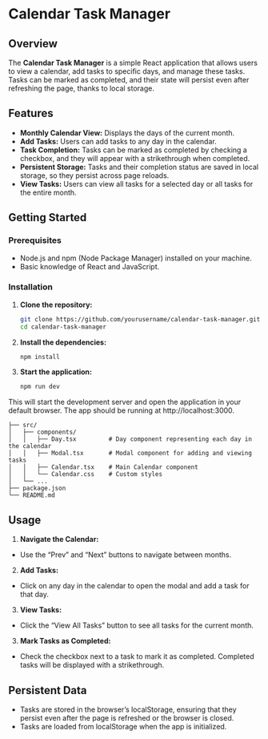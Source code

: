 # Calendar Task Manager

## Overview

The **Calendar Task Manager** is a simple React application that allows users to view a calendar, add tasks to specific days, and manage these tasks. Tasks can be marked as completed, and their state will persist even after refreshing the page, thanks to local storage.

## Features

- **Monthly Calendar View:** Displays the days of the current month.
- **Add Tasks:** Users can add tasks to any day in the calendar.
- **Task Completion:** Tasks can be marked as completed by checking a checkbox, and they will appear with a strikethrough when completed.
- **Persistent Storage:** Tasks and their completion status are saved in local storage, so they persist across page reloads.
- **View Tasks:** Users can view all tasks for a selected day or all tasks for the entire month.

## Getting Started

### Prerequisites

- Node.js and npm (Node Package Manager) installed on your machine.
- Basic knowledge of React and JavaScript.

### Installation

1. **Clone the repository:**

   ```bash
   git clone https://github.com/yourusername/calendar-task-manager.git
   cd calendar-task-manager
   ```

2. **Install the dependencies:**
    ```bash
    npm install
    ```

2. **Start the application:**
    ```bash
    npm run dev
    ```

This will start the development server and open the application in your default browser. The app should be running at http://localhost:3000.

```calendar-task-manager/
├── src/
│   ├── components/
│   │   ├── Day.tsx         # Day component representing each day in the calendar
│   │   ├── Modal.tsx       # Modal component for adding and viewing tasks
│   │   ├── Calendar.tsx    # Main Calendar component
│   │   └── Calendar.css    # Custom styles
│   └── ...
├── package.json
└── README.md
```

## Usage
1. **Navigate the Calendar:**
-	Use the “Prev” and “Next” buttons to navigate between months.
2. **Add Tasks:**
-	Click on any day in the calendar to open the modal and add a task for that day.
3. **View Tasks:**
- Click the “View All Tasks” button to see all tasks for the current month.
3. **Mark Tasks as Completed:**
-	Check the checkbox next to a task to mark it as completed. Completed tasks will be displayed with a strikethrough.

## Persistent Data
- Tasks are stored in the browser’s localStorage, ensuring that they persist even after the page is refreshed or the browser is closed.
- Tasks are loaded from localStorage when the app is initialized.